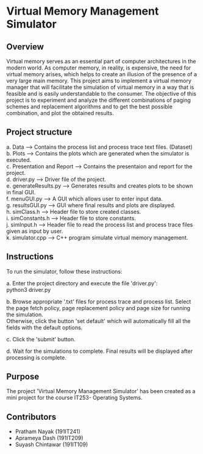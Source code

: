# Virtual Memory Management Simulator


## Overview
Virtual memory serves as an essential part of computer architectures in the modern world. As computer memory, in reality, is expensive, the need for virtual memory arises, which helps to create an illusion of the presence of a very large main memory. This project aims to implement a virtual memory manager that will facilitate the simulation of virtual memory in a way that is feasible and is easily understandable to the consumer. The objective of this project is to experiment and analyze the different combinations of paging schemes and replacement algorithms and to get the best possible combination, and plot the obtained results.


## Project structure
a. Data   			--> Contains the process list and process trace text files. (Dataset)  
b. Plots 			--> Contains the plots which are generated when the simulator is executed.  
c. Presentation and Report	--> Contains the presentaion and report for the project.  
d. driver.py			--> Driver file of the project.  
e. generateResults.py		--> Generates results and creates plots to be shown in final GUI.  
f. menuGUI.py			--> A GUI which allows user to enter input data.  
g. resultsGUI.py		--> GUI where final results and plots are displayed.  
h. simClass.h			--> Header file to store created classes.  
i. simConstants.h		--> Header file to store constants.  
j. simInput.h			--> Header file to read the process list and process trace files given as input by user.  
k. simulator.cpp		--> C++ program simulate virtual memory management.  


## Instructions
To run the simulator, follow these instructions:

a. Enter the project directory and execute the file 'driver.py':  
   python3 driver.py
   
b. Browse appropriate '.txt' files for process trace and process list. Select the page fetch policy, page replacement policy and page size for running the simulation.  
   Otherwise, click the button 'set default' which will automatically fill all the fields with the default options.

c. Click the 'submit' button.

d. Wait for the simulations to complete. Final results will be displayed after processing is complete.


## Purpose
The project 'Virtual Memory Management Simulator' has been created as a mini project for the course IT253- Operating Systems.


## Contributors
- Pratham Nayak     	(191IT241)
- Aprameya Dash     	(191IT209)
- Suyash Chintawar  	(191IT109)
